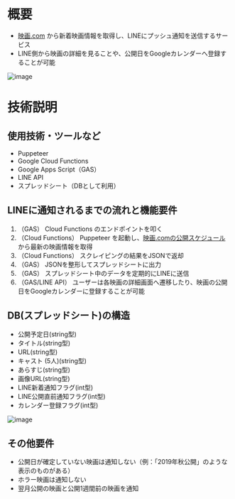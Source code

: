 # 概要
- [映画.com](https://eiga.com) から新着映画情報を取得し、LINEにプッシュ通知を送信するサービス
- LINE側から映画の詳細を見ることや、公開日をGoogleカレンダーへ登録することが可能  

![image](https://user-images.githubusercontent.com/44726460/65384623-44f43f00-dd5f-11e9-893f-2be755630637.png)

# 技術説明
## 使用技術・ツールなど
- Puppeteer
- Google Cloud Functions
- Google Apps Script（GAS）
- LINE API
- スプレッドシート（DBとして利用）

## LINEに通知されるまでの流れと機能要件
1. （GAS） Cloud Functions のエンドポイントを叩く
2. （Cloud Functions） Puppeteer を起動し、[映画.comの公開スケジュール](https://eiga.com/coming/) から最新の映画情報を取得
3. （Cloud Functions） スクレイピングの結果をJSONで返却
4. （GAS） JSONを整形してスプレッドシートに出力
5. （GAS） スプレッドシート中のデータを定期的にLINEに送信
6. （GAS/LINE API） ユーザーは各映画の詳細画面へ遷移したり、映画の公開日をGoogleカレンダーに登録することが可能

## DB(スプレッドシート)の構造
- 公開予定日(string型)
- タイトル(string型)
- URL(string型)
- キャスト (5人)(string型)
- あらすじ(string型)
- 画像URL(string型)
- LINE新着通知フラグ(int型)
- LINE公開直前通知フラグ(int型)
- カレンダー登録フラグ(int型)

![image](https://user-images.githubusercontent.com/44726460/65421803-9ffd6300-de3f-11e9-821e-9c51cad43495.png)

## その他要件
- 公開日が確定していない映画は通知しない（例：「2019年秋公開」のような表示のものがある）
- ホラー映画は通知しない
- 翌月公開の映画と公開1週間前の映画を通知

